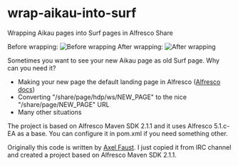 # wrap-aikau-into-surf
Wrapping Aikau pages into Surf pages in Alfresco Share

Before wrapping:
![Before wrapping](http://www.itdhq.com/img/blog/2015-11-16/1.png)
After wrapping:
![After wrapping](http://www.itdhq.com/img/blog/2015-11-16/2.png)

Sometimes you want to see your new Aikau page as old Surf page. Why can you need it?
* Making your new page the default landing page in Alfresco ([Alfresco docs](http://docs.alfresco.com/5.0/tasks/dev-extensions-share-tutorials-make-default.html))
* Converting "/share/page/hdp/ws/NEW_PAGE" to the nice "/share/page/NEW_PAGE" URL
* Many other situations

The project is based on Alfresco Maven SDK 2.1.1 and it uses Alfresco 5.1.c-EA as a base. You can configure it in pom.xml if you need something other.

Originally this code is written by [Axel Faust](https://github.com/AFaust). I just copied it from IRC channel and created a project based on Alfresco Maven SDK 2.1.1.
